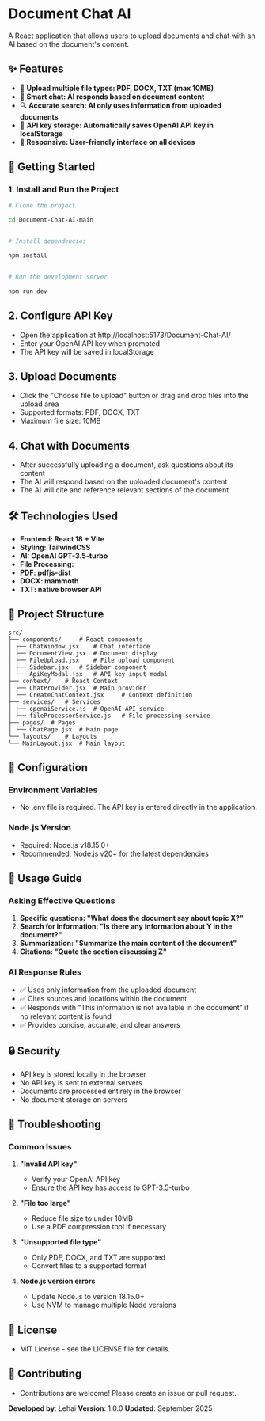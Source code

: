 # Document Chat AI

A React application that allows users to upload documents and chat with an AI based on the document's content.

## ✨ Features

- 📄 **Upload multiple file types: PDF, DOCX, TXT (max 10MB)**
- 🤖 **Smart chat: AI responds based on document content**
- 🔍 **Accurate search: AI only uses information from uploaded documents**
- 💾 **API key storage: Automatically saves OpenAI API key in localStorage**
- 📱 **Responsive: User-friendly interface on all devices**

## 🚀 Getting Started

### 1. Install and Run the Project

```bash
# Clone the project

cd Document-Chat-AI-main


# Install dependencies

npm install


# Run the development server

npm run dev

```

## 2. Configure API Key

- Open the application at http://localhost:5173/Document-Chat-AI/
- Enter your OpenAI API key when prompted
- The API key will be saved in localStorage

## 3. Upload Documents

- Click the "Choose file to upload" button or drag and drop files into the upload area
- Supported formats: PDF, DOCX, TXT
- Maximum file size: 10MB

## 4. Chat with Documents

- After successfully uploading a document, ask questions about its content
- The AI will respond based on the uploaded document's content
- The AI will cite and reference relevant sections of the document

## 🛠 Technologies Used

- **Frontend: React 18 + Vite**
- **Styling: TailwindCSS**
- **AI: OpenAI GPT-3.5-turbo**
- **File Processing:**
- **PDF: pdfjs-dist**
- **DOCX: mammoth**
- **TXT: native browser API**

## 📁 Project Structure

```
src/
├── components/     # React components
│ ├── ChatWindow.jsx    # Chat interface
│ ├── DocumentView.jsx  # Document display
│ ├── FileUpload.jsx    # File upload component
│ ├── Sidebar.jsx   # Sidebar component
│ └── ApiKeyModal.jsx   # API key input modal
├── context/    # React Context
│ ├── ChatProvider.jsx  # Main provider
│ └── CreateChatContext.jsx     # Context definition
├── services/   # Services
│ ├── openaiService.js  # OpenAI API service
│ └── fileProcessorService.js   # File processing service
├── pages/  # Pages
│ └── ChatPage.jsx  # Main page
└── layouts/    # Layouts
└── MainLayout.jsx  # Main layout
```

## 🔧 Configuration

### Environment Variables

- No .env file is required. The API key is entered directly in the application.

### Node.js Version

- Required: Node.js v18.15.0+
- Recommended: Node.js v20+ for the latest dependencies

## 🎯 Usage Guide

### Asking Effective Questions

1. **Specific questions: "What does the document say about topic X?"**
2. **Search for information: "Is there any information about Y in the document?"**
3. **Summarization: "Summarize the main content of the document"**
4. **Citations: "Quote the section discussing Z"**

### AI Response Rules

- ✅ Uses only information from the uploaded document
- ✅ Cites sources and locations within the document
- ✅ Responds with "This information is not available in the document" if no relevant content is found
- ✅ Provides concise, accurate, and clear answers

## 🔒 Security

- API key is stored locally in the browser
- No API key is sent to external servers
- Documents are processed entirely in the browser
- No document storage on servers

## 🐛 Troubleshooting

### Common Issues

1. **"Invalid API key"**

   - Verify your OpenAI API key
   - Ensure the API key has access to GPT-3.5-turbo

2. **"File too large"**

   - Reduce file size to under 10MB
   - Use a PDF compression tool if necessary

3. **"Unsupported file type"**

   - Only PDF, DOCX, and TXT are supported
   - Convert files to a supported format

4. **Node.js version errors**
   - Update Node.js to version 18.15.0+
   - Use NVM to manage multiple Node versions

## 📄 License

- MIT License - see the LICENSE file for details.

## 🤝 Contributing

- Contributions are welcome! Please create an issue or pull request.

**Developed by**: Lehai
**Version**: 1.0.0
**Updated**: September 2025
